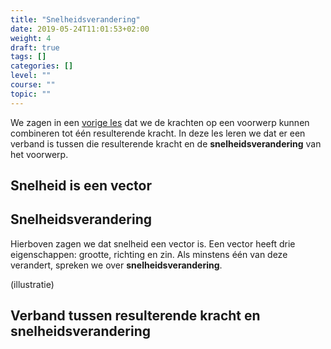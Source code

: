 ```yaml
---
title: "Snelheidsverandering"
date: 2019-05-24T11:01:53+02:00
weight: 4
draft: true
tags: []
categories: []
level: ""
course: ""
topic: ""
---
```

We zagen in een [vorige les](../resulterende_kracht) dat we de krachten op een voorwerp kunnen combineren tot één resulterende kracht. In deze les leren we dat er een verband is tussen die resulterende kracht en de **snelheidsverandering** van het voorwerp.

## Snelheid is een vector

## Snelheidsverandering
Hierboven zagen we dat snelheid een vector is. Een vector heeft drie eigenschappen: grootte, richting en zin. Als minstens één van deze verandert, spreken we over **snelheidsverandering**.

(illustratie)

## Verband tussen resulterende kracht en snelheidsverandering

